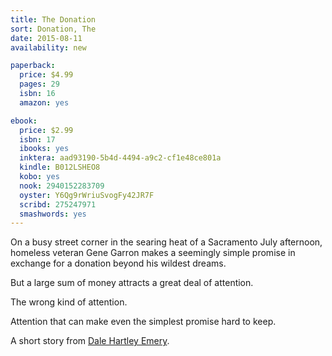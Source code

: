 ```yaml
---
title: The Donation
sort: Donation, The
date: 2015-08-11
availability: new

paperback:
  price: $4.99
  pages: 29
  isbn: 16
  amazon: yes

ebook:
  price: $2.99
  isbn: 17
  ibooks: yes
  inktera: aad93190-5b4d-4494-a9c2-cf1e48ce801a
  kindle: B012LSHEO8
  kobo: yes
  nook: 2940152283709
  oyster: Y6Qg9rWriuSvogFy42JR7F
  scribd: 275247971
  smashwords: yes
---
```


On a busy street corner in the searing heat of a Sacramento July afternoon,
homeless veteran Gene Garron
makes a seemingly simple promise
in exchange for a donation beyond his wildest dreams.

But a large sum of money attracts a great deal of attention.

The wrong kind of attention.

Attention that can make even the simplest promise hard to keep.

A short story
from [Dale Hartley Emery](http://dalehartleyemery.com).
